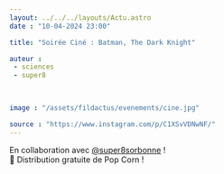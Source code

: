 ```yaml
---
layout: ../../../layouts/Actu.astro
date : "10-04-2024 23:00"

title: "Soirée Ciné : Batman, The Dark Knight"

auteur :
 - sciences
 - super8

 

image : "/assets/fildactus/evenements/cine.jpg"

source : "https://www.instagram.com/p/C1XSvVDNwNF/"
---
```


En collaboration avec [@super8sorbonne](https://www.instagram.com/super8sorbonne/) !  
🍿 Distribution gratuite de Pop Corn !